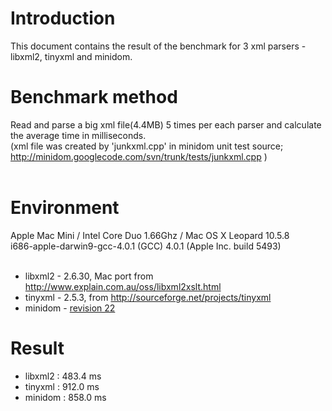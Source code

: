 # Introduction #
This document contains the result of the benchmark for 3 xml parsers - libxml2, tinyxml and minidom.

# Benchmark method #
Read and parse a big xml file(4.4MB) 5 times per each parser and calculate the average time in milliseconds.<br>
(xml file was created by 'junkxml.cpp' in minidom unit test source; <a href='http://minidom.googlecode.com/svn/trunk/tests/junkxml.cpp'>http://minidom.googlecode.com/svn/trunk/tests/junkxml.cpp</a> )<br>
<br>
<h1>Environment</h1>
Apple Mac Mini / Intel Core Duo 1.66Ghz / Mac OS X Leopard 10.5.8<br>
i686-apple-darwin9-gcc-4.0.1 (GCC) 4.0.1 (Apple Inc. build 5493)<br>
<br>
<ul><li>libxml2 - 2.6.30, Mac port from <a href='http://www.explain.com.au/oss/libxml2xslt.html'>http://www.explain.com.au/oss/libxml2xslt.html</a>
</li><li>tinyxml - 2.5.3, from <a href='http://sourceforge.net/projects/tinyxml'>http://sourceforge.net/projects/tinyxml</a>
</li><li>minidom - <a href='https://code.google.com/p/minidom/source/detail?r=22'>revision 22</a></li></ul>

<h1>Result</h1>
<ul><li>libxml2 : 483.4 ms<br>
</li><li>tinyxml : 912.0 ms<br>
</li><li>minidom : 858.0 ms